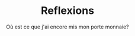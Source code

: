 ---
layout: page
title: Reflexions
subtitle: Où est ce que j'ai encore mis mon porte monnaie?
comments: true
tags: [reading]
---